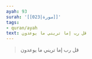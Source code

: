 ```yaml
---
ayah: 93
surah: '[[023|سورة]]'
tags:
- quran/ayah
text: قل رب إما تريني ما يوعدون
---
```

> قل رب إما تريني ما يوعدون
